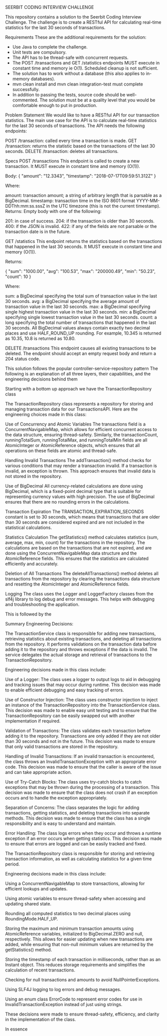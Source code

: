 SEERBIT CODING INTERVIEW CHALLENGE


This repository contains a solution to the Seerbit Coding Interview Challenge.
The challenge is to create a RESTful API for calculating real-time statistics for the last 30 seconds of transactions.

Requirements
These are the additional requirements for the solution:

- Use Java to complete the challenge.
- Unit tests are compulsory.
- The API has to be thread-safe with concurrent requests.
- The POST /transactions and GET /statistics endpoints MUST execute in constant time and memory ie O(1). Scheduled cleanup is not sufficient.
- The solution has to work without a database (this also applies to in-memory databases).
- mvn clean install and mvn clean integration-test must complete successfully.
- In addition to passing the tests, source code should be well-commented. 
  The solution must be at a quality level that you would be comfortable enough to put in production.

Problem Statement
We would like to have a RESTful API for our transaction statistics. The main use case for the API is to calculate real-time statistics for the last 30 seconds of transactions. The API needs the following endpoints:

POST /transaction: called every time a transaction is made.
GET /transaction: returns the statistic based on the transactions of the last 30 seconds.
DELETE /transaction: deletes all transactions.

Specs
POST /transactions
This endpoint is called to create a new transaction. It MUST execute in constant time and memory (O(1)).

Body:
{
    "amount": "12.3343",
    "timestamp": "2018-07-17T09:59:51.312Z"
}

Where:

amount: transaction amount; a string of arbitrary length that is parsable as a BigDecimal.
timestamp: transaction time in the ISO 8601 format YYYY-MM-DDThh:mm:ss.sssZ in the UTC timezone (this is not the current timestamp).
Returns: Empty body with one of the following:

201: in case of success.
204: if the transaction is older than 30 seconds.
400: if the JSON is invalid.
422: if any of the fields are not parsable or the transaction date is in the future.

GET /statistics
This endpoint returns the statistics based on the transactions that happened in the last 30 seconds.
It MUST execute in constant time and memory (O(1)).

Returns:

{
    "sum": "1000.00",
    "avg": "100.53",
    "max": "200000.49",
    "min": "50.23",
    "count": 10
}

Where:

sum: a BigDecimal specifying the total sum of transaction value in the last 30 seconds.
avg: a BigDecimal specifying the average amount of transaction value in the last 30 seconds.
max: a BigDecimal specifying single highest transaction value in the last 30 seconds.
min: a BigDecimal specifying single lowest transaction value in the last 30 seconds.
count: a long specifying the total number of transactions that happened in the last 30 seconds.
All BigDecimal values always contain exactly two decimal places and use HALF_ROUND_UP rounding. For example, 10.345 is returned as 10.35, 10.8 is returned as 10.80.

DELETE /transactions
This endpoint causes all existing transactions to be deleted. The endpoint should accept an empty request body and return a 204 status code.


This solution follows the popular controller-service-repository pattern
The following is an explanation of all three layers, their capabilities, and the engineering decisions behind them

Starting with a bottom up approach we have the TransactionRepository class

The TransactionRepository class represents a repository for storing and managing transaction data for our TransactionsAPI. 
Here are the engineering choices made in this class:

Use of Concurrency and Atomic Variables
The transactions field is a ConcurrentNavigableMap, which allows for efficient concurrent access to the data structure, ensuring thread-safety. 
Similarly, the transactionCount, runningTotalSum, runningTotalMax, and runningTotalMin fields are all AtomicInteger or AtomicReference objects, which ensures that all operations on these fields are atomic and thread-safe.

Handling Invalid Transactions
The addTransaction() method checks for various conditions that may render a transaction invalid. If a transaction is invalid, an exception is thrown. This approach ensures that invalid data is not stored in the repository.

Use of BigDecimal
All currency-related calculations are done using BigDecimal, which is a fixed-point decimal type that is suitable for representing currency values with high precision. The use of BigDecimal ensures that there are no rounding errors in the calculations.

Transaction Expiration
The TRANSACTION_EXPIRATION_SECONDS constant is set to 30 seconds, which means that transactions that are older than 30 seconds are considered expired and are not included in the statistical calculations.

Statistics Calculation
The getStatistics() method calculates statistics (sum, average, max, min, count) for the transactions in the repository. The calculations are based on the transactions that are not expired, and are done using the ConcurrentNavigableMap data structure and the AtomicReference fields. This ensures that the statistics are calculated efficiently and accurately.

Deletion of All Transactions
The deleteAllTransactions() method deletes all transactions from the repository by clearing the transactions data structure and resetting the AtomicInteger and AtomicReference fields.

Logging
The class uses the Logger and LoggerFactory classes from the slf4j library to log debug and error messages. This helps with debugging and troubleshooting the application.

This is followed by the 

Summary Engineering Decisions:



The TransactionService class is responsible for adding new transactions, retrieving statistics about existing transactions, and deleting all transactions from the repository. It performs validations on the transaction data before adding it to the repository and throws exceptions if the data is invalid. The service delegates the actual storage and retrieval of transactions to the TransactionRepository.

Engineering decisions made in this class include:

Use of a Logger: The class uses a logger to output logs to aid in debugging and tracking issues that may occur during runtime. This decision was made to enable efficient debugging and easy tracking of errors.

Use of Constructor Injection: The class uses constructor injection to inject an instance of the TransactionRepository into the TransactionService class. This decision was made to enable easy unit testing and to ensure that the TransactionRepository can be easily swapped out with another implementation if required.

Validation of Transactions: The class validates each transaction before adding it to the repository. Transactions are only added if they are not older than 30 seconds and not in the future. This decision was made to ensure that only valid transactions are stored in the repository.

Handling of Invalid Transactions: If an invalid transaction is encountered, the class throws an InvalidTransactionException with an appropriate error code. This decision was made to ensure that the caller is aware of the issue and can take appropriate action.

Use of Try-Catch Blocks: The class uses try-catch blocks to catch exceptions that may be thrown during the processing of a transaction. This decision was made to ensure that the class does not crash if an exception occurs and to handle the exception appropriately.

Separation of Concerns: The class separates the logic for adding transactions, getting statistics, and deleting transactions into separate methods. This decision was made to ensure that the class has a single responsibility and is easy to understand and maintain.

Error Handling: The class logs errors when they occur and throws a runtime exception if an error occurs when getting statistics. This decision was made to ensure that errors are logged and can be easily tracked and fixed.



The TransactionRepository class is responsible for storing and retrieving transaction information, as well as calculating statistics for a given time period.

Engineering decisions made in this class include:

Using a ConcurrentNavigableMap to store transactions, allowing for efficient lookups and updates.

Using atomic variables to ensure thread-safety when accessing and updating shared state.

Rounding all computed statistics to two decimal places using RoundingMode.HALF_UP.

Storing the maximum and minimum transaction amounts using AtomicReference variables, initialized to BigDecimal.ZERO and null, respectively. This allows for easier updating when new transactions are added, while ensuring that non-null minimum values are returned by the getStatistics() method.

Storing the timestamp of each transaction in milliseconds, rather than as an Instant object. This reduces storage requirements and simplifies the calculation of recent transactions.

Checking for null transactions and amounts to avoid NullPointerExceptions.

Using SLF4J logging to log errors and debug messages.

Using an enum class ErrorCode to represent error codes for use in InvalidTransactionException instead of just using strings.

These decisions were made to ensure thread-safety, efficiency, and clarity in the implementation of the class.

In essence 
